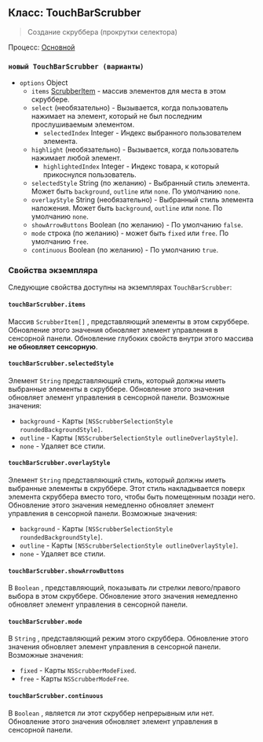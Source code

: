 ## Класс: TouchBarScrubber

> Создание скруббера (прокрутки селектора)

Процесс: [Основной](../glossary.md#main-process)

### `новый TouchBarScrubber (варианты)`

* `options` Object
  * `items` [ScrubberItem](structures/scrubber-item.md) - массив элементов для места в этом скруббере.
  * `select` (необязательно) - Вызывается, когда пользователь нажимает на элемент, который не был последним прослушиваемым элементом.
    * `selectedIndex` Integer - Индекс выбранного пользователем элемента.
  * `highlight` (необязательно) - Вызывается, когда пользователь нажимает любой элемент.
    * `highlightedIndex` Integer - Индекс товара, к который прикоснулся пользователь.
  * `selectedStyle` String (по желанию) - Выбранный стиль элемента. Может быть `background`, `outline` или `none`. По умолчанию `none`.
  * `overlayStyle` String (необязательно) - Выбранный стиль элемента наложения. Может быть `background`, `outline` или `none`. По умолчанию `none`.
  * `showArrowButtons` Boolean (по желанию) - По умолчанию `false`.
  * `mode` строка (по желанию) - может быть `fixed` или `free`. По умолчанию `free`.
  * `continuous` Boolean (по желанию) - По умолчанию `true`.

### Свойства экземпляра

Следующие свойства доступны на экземплярах `TouchBarScrubber`:

#### `touchBarScrubber.items`

Массив `ScrubberItem[]` , представляющий элементы в этом скруббере. Обновление этого значения обновляет элемент управления в сенсорной панели. Обновление глубоких свойств внутри этого массива **не обновляет сенсорную**.

#### `touchBarScrubber.selectedStyle`

Элемент `String` представляющий стиль, который должны иметь выбранные элементы в скруббере. Обновление этого значения обновляет элемент управления в сенсорной панели. Возможные значения:

* `background` - Карты `[NSScrubberSelectionStyle roundedBackgroundStyle]`.
* `outline` - Карты `[NSScrubberSelectionStyle outlineOverlayStyle]`.
* `none` - Удаляет все стили.

#### `touchBarScrubber.overlayStyle`

Элемент `String` представляющий стиль, который должны иметь выбранные элементы в скруббере. Этот стиль накладывается поверх элемента скруббера вместо того, чтобы быть помещенным позади него. Обновление этого значения немедленно обновляет элемент управления в сенсорной панели. Возможные значения:

* `background` - Карты `[NSScrubberSelectionStyle roundedBackgroundStyle]`.
* `outline` - Карты `[NSScrubberSelectionStyle outlineOverlayStyle]`.
* `none` - Удаляет все стили.

#### `touchBarScrubber.showArrowButtons`

В `Boolean` , представляющий, показывать ли стрелки левого/правого выбора в этом скруббере. Обновление этого значения немедленно обновляет элемент управления в сенсорной панели.

#### `touchBarScrubber.mode`

В `String` , представляющий режим этого скруббера. Обновление этого значения обновляет элемент управления в сенсорной панели. Возможные значения:

* `fixed` - Карты `NSScrubberModeFixed`.
* `free` - Карты `NSScrubberModeFree`.

#### `touchBarScrubber.continuous`

В `Boolean` , является ли этот скруббер непрерывным или нет. Обновление этого значения обновляет элемент управления в сенсорной панели.
